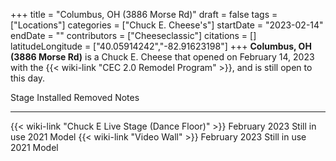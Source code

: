 +++
title = "Columbus, OH (3886 Morse Rd)"
draft = false
tags = ["Locations"]
categories = ["Chuck E. Cheese's"]
startDate = "2023-02-14"
endDate = ""
contributors = ["Cheeseclassic"]
citations = []
latitudeLongitude = ["40.05914242","-82.91623198"]
+++
**Columbus, OH (3886 Morse Rd)** is a Chuck E. Cheese that opened on February 14, 2023 with the {{< wiki-link "CEC 2.0 Remodel Program" >}}, and is still open to this day.

  Stage                                                      Installed       Removed        Notes
  ---------------------------------------------------------- --------------- -------------- ------------
  {{< wiki-link "Chuck E Live Stage (Dance Floor)" >}}   February 2023   Still in use   2021 Model
  {{< wiki-link "Video Wall" >}}                         February 2023   Still in use   2021 Model
